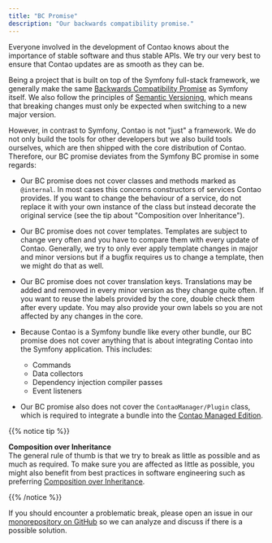 ```yaml
---
title: "BC Promise"
description: "Our backwards compatibility promise."
---
```


Everyone involved in the development of Contao knows about the importance of stable software and thus stable APIs.
We try our very best to ensure that Contao updates are as smooth as they can be.

Being a project that is built on top of the Symfony full-stack framework, we generally make the same
[Backwards Compatibility Promise][SF_BC_Promise] as Symfony itself.
We also follow the principles of [Semantic Versioning][Semver], which means that breaking changes must only be
expected when switching to a new major version.

However, in contrast to Symfony, Contao is not "just" a framework. We do not only build the tools for other
developers but we also build tools ourselves, which are then shipped with the core distribution of Contao.
Therefore, our BC promise deviates from the Symfony BC promise in some regards:

* Our BC promise does not cover classes and methods marked as `@internal`. In most cases this concerns constructors
  of services Contao provides. If you want to change the behaviour of a service, do not replace it with your own
  instance of the class but instead decorate the original service (see the tip about "Composition over Inheritance").

* Our BC promise does not cover templates. Templates are subject to change very often and you have to compare
  them with every update of Contao. Generally, we try to only ever apply template changes in major and minor
  versions but if a bugfix requires us to change a template, then we might do that as well.
  
* Our BC promise does not cover translation keys. Translations may be added and removed in every minor version as
  they change quite often. If you want to reuse the labels provided by the core, double check them after
  every update. You may also provide your own labels so you are not affected by any changes in the core.
  
* Because Contao is a Symfony bundle like every other bundle, our BC promise does not cover anything that is about 
  integrating Contao into the Symfony application. This includes:
  
  * Commands
  * Data collectors
  * Dependency injection compiler passes
  * Event listeners

* Our BC promise also does not cover the `ContaoManager/Plugin` class, which is required to integrate a bundle into
  the [Contao Managed Edition][Contao_ME].

{{% notice tip %}}

**Composition over Inheritance**<br>
The general rule of thumb is that we try to break as little as possible and as much as required. To make sure you
are affected as little as possible, you might also benefit from best practices in software engineering such as
preferring [Composition over Inheritance](https://en.wikipedia.org/wiki/Composition_over_inheritance).

{{% /notice %}}

If you should encounter a problematic break, please open an issue in our [monorepository on GitHub][Monorepo_Issues]
so we can analyze and discuss if there is a possible solution.

[SF_BC_Promise]: https://symfony.com/doc/current/contributing/code/bc.html
[Semver]: https://semver.org/
[Monorepo_Issues]: https://github.com/contao/contao/issues
[Contao_ME]: ../getting-started/initial-setup/managed-edition

